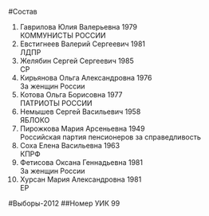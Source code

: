 #Состав
1. Гаврилова Юлия Валерьевна 1979   
    КОММУНИСТЫ РОССИИ
2. Евстигнеев Валерий Сергеевич 1981   
    ЛДПР
3. Желябин Сергей Сергеевич 1985   
    СР
4. Кирьянова Ольга Александровна 1976   
    За женщин России
5. Котова Ольга Борисовна 1977   
    ПАТРИОТЫ РОССИИ
6. Немышев Сергей Васильевич 1958   
    ЯБЛОКО
7. Пирожкова Мария Арсеньевна 1949   
    Российская партия пенсионеров за справедливость
8. Соха Елена Васильевна 1963   
    КПРФ
9. Фетисова Оксана Геннадьевна 1981   
    За женщин России
10. Хурсан Мария Александровна 1981   
    ЕР

#Выборы-2012
##Номер УИК
99